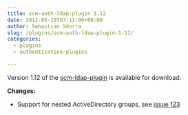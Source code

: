 ```yaml
---
title: scm-auth-ldap-plugin 1.12
date: 2012-05-10T07:11:06+00:00
author: Sebastian Sdorra
slug: /plugins/scm-auth-ldap-plugin-1-12/
categories:
  - plugins
  - authentication-plugins

---
```

Version 1.12 of the [scm-ldap-plugin](https://github.com/scm-manager/scm-ldap-plugin) is available for download.

**Changes:**

- Support for nested ActiveDirectory groups, see [issue 123](https://github.com/scm-manager/scm-manager/issues/123)
